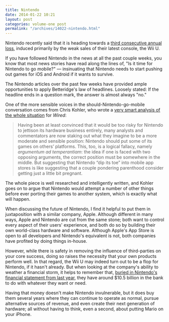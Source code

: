```yaml
---
title: Nintendo
date: 2014-01-22 10:21
layout: post
categories: volume-one post
permalink: "/archives/14022-nintendo.html"
---
```



Nintendo recently said that it is heading towards a [third consecutive annual loss](http://www.reuters.com/article/2014/01/17/us-nintendo-earnings-idUSBREA0G09M20140117), induced primarily by the weak sales of their latest console, the Wii U. 

If you have followed Nintendo in the news at all the past couple weeks, you know that most news stories have read along the lines of, "Is it time for Nintendo to go mobile?" &mdash; insinuating that Nintendo needs to start pushing out games for iOS and Android if it wants to survive. 

<aside>The Nintendo articles over the past few weeks have provided ample opportunities to apply Betteridge's law of headlines. Loosely stated: If the headline ends in a question mark, the answer is almost always "no."</aside>

One of the more sensible voices in the should-Nintendo-go-mobile conversation comes from Chris Kohler, who wrote a [very smart analysis of the whole situation](http://www.wired.com/gamelife/2014/01/nintendo-mobile/) for _Wired_: 

> Having been at least convinced that it would be too risky for Nintendo to jettison its hardware business entirely, many analysts and commentators are now staking out what they imagine to be a more moderate and sensible position: Nintendo should put some of its games on others’ platforms. This, too, is a logical fallacy, namely _argumentum ad temperantiam_: the idea if one is faced with two opposing arguments, the correct position must be somewhere in the middle. But suggesting that Nintendo “dip its toe” into mobile app stores is like suggesting that a couple pondering parenthood consider getting just a little bit pregnant.

The whole piece is well researched and intelligently written, and Kohler goes on to argue that Nintendo would attempt a number of other things before ever porting their games to another system, which is exactly what will happen. 

When discussing the future of Nintendo, I find it helpful to put them in juxtaposition with a similar company, Apple. Although different in many ways, Apple and Nintendo are cut from the same stone; both want to control every aspect of their users' experience, and both do so by building their own world-class hardware and software. Although Apple's App Store is open to all developers and Nintendo's equivalent is not, both companies have profited by doing things in-house. 

However, while there is safety in removing the influence of third-parties on your core success, doing so raises the necessity that your own products perform well. In that regard, the Wii U may indeed turn out to be a flop for Nintendo, if it hasn't already. But when looking at the company's ability to weather a financial storm, it helps to remember that, [buried in Nintendo's financial statement from last year](http://www.gamesradar.com/nintendo-doomed-not-likely-just-take-look-how-much-money-its-got-bank/), they have around $10.5 billion in the bank to do with whatever they want or need. 

Having that money doesn't make Nintendo invulnerable, but it does buy them several years where they can continue to operate as normal, pursue alternative sources of revenue, and even create their next generation of hardware; all without having to think, even a second, about putting Mario on your iPhone. 
